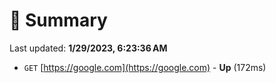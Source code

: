 # 📖 Summary
Last updated: **1/29/2023, 6:23:36 AM**

- `GET` [https://google.com](https://google.com) - **Up** (172ms)
